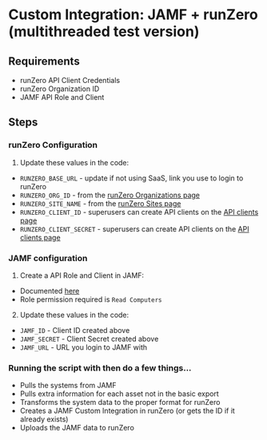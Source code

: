 # Custom Integration: JAMF + runZero (multithreaded test version)

## Requirements

- runZero API Client Credentials
- runZero Organization ID
- JAMF API Role and Client

## Steps

### runZero Configuration

1. Update these values in the code:

- `RUNZERO_BASE_URL` - update if not using SaaS, link you use to login to runZero
- `RUNZERO_ORG_ID` - from the [runZero Organizations page](https://console.runzero.com/organizations)
- `RUNZERO_SITE_NAME` - from the [runZero Sites page](https://console.runzero.com/sites)
- `RUNZERO_CLIENT_ID` - superusers can create API clients on the [API clients page](https://console.runzero.com/account/api/clients)
- `RUNZERO_CLIENT_SECRET` - superusers can create API clients on the [API clients page](https://console.runzero.com/account/api/clients)

### JAMF configuration

1. Create a API Role and Client in JAMF:

- Documented [here](https://learn.jamf.com/bundle/jamf-pro-documentation-current/page/API_Roles_and_Clients.html)
- Role permission required is `Read Computers`

2. Update these values in the code:

- `JAMF_ID` - Client ID created above
- `JAMF_SECRET` - Client Secret created above
- `JAMF_URL` - URL you login to JAMF with

### Running the script with then do a few things...

- Pulls the systems from JAMF
- Pulls extra information for each asset not in the basic export
- Transforms the system data to the proper format for runZero
- Creates a JAMF Custom Integration in runZero (or gets the ID if it already exists)
- Uploads the JAMF data to runZero

